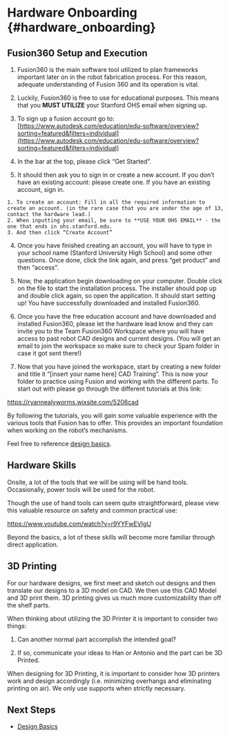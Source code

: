 Hardware Onboarding {#hardware_onboarding}
=========================

## Fusion360 Setup and Execution

1. Fusion360 is the main software tool utilized to plan frameworks important later on in the robot fabrication process. For this reason, adequate understanding of Fusion 360 and its operation is vital.

2. Luckily, Fusion360 is free to use for educational purposes. This means that you **MUST UTILIZE** your Stanford OHS email when signing up.

  1. To sign up a fusion account go to: [https://www.autodesk.com/education/edu-software/overview?sorting=featured&filters=individual](https://www.autodesk.com/education/edu-software/overview?sorting=featured&filters=individual)

  2. In the bar at the top, please click “Get Started”.

  3. It should then ask you to sign in or create a new account. If you don’t have an existing account: please create one. If you have an existing account, sign in.

    1. To create an account: Fill in all the required information to create an account. (in the rare case that you are under the age of 13, contact the hardware lead.)
    2. When inputting your email, be sure to **USE YOUR OHS EMAIL** - the one that ends in ohs.stanford.edu.
    3. And then click “Create Account”

  4. Once you have finished creating an account, you will have to type in your school name (Stanford University High School) and some other questions. Once done, click the link again, and press “get product” and then “access”.

  5. Now, the application begin downloading on your computer. Double click on the file to start the installation process. The installer should pop up and double click again, so open the application. It should start setting up! You have successfully downloaded and installed Fusion360.

3. Once you have the free education account and have downloaded and installed Fusion360, please let the hardware lead know and they can invite you to the Team Fusion360 Workspace where you will have access to past robot CAD designs and current designs. (You will get an email to join the workspace so make sure to check your Spam folder in case it got sent there!)

4. Now that you have joined the workspace, start by creating a new folder and title it “[insert your name here] CAD Training”. This is now your folder to practice using Fusion and working with the different parts. To start out with please go through the different tutorials at this link:

https://ryannealyworms.wixsite.com/5206cad

By following the tutorials, you will gain some valuable experience with the various tools that Fusion has to offer.
This provides an important foundation when working on the robot’s mechanisms.

Feel free to reference [design basics](#design_basics).

## Hardware Skills

Onsite, a lot of the tools that we will be using will be hand tools.
Occasionally, power tools will be used for the robot.

Though the use of hand tools can seem quite straightforward, please view this valuable resource on safety and common practical use:

https://www.youtube.com/watch?v=r9YYFwEVIgU

Beyond the basics, a lot of these skills will become more familiar through direct application.

## 3D Printing

For our hardware designs, we first meet and sketch out designs and then translate our designs to a 3D model on CAD. We then use this CAD Model and 3D print them.
3D printing gives us much more customizability than off the shelf parts.

When thinking about utilizing the 3D Printer it is important to consider two things:

1. Can another normal part accomplish the intended goal?

2. If so, communicate your ideas to Han or Antonio and the part can be 3D Printed.

When designing for 3D Printing, it is important to consider how 3D printers work and design accordingly (i.e. minimizing overhangs and eliminating printing on air). We only use supports when strictly necessary. 

## Next Steps

- [Design Basics](#design_basics)
